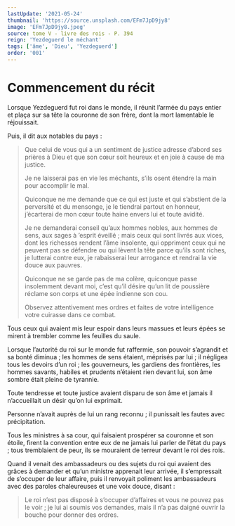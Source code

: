 ```yaml
---
lastUpdate: '2021-05-24'
thumbnail: 'https://source.unsplash.com/EFm7JpD9jy8'
image: 'EFm7JpD9jy8.jpeg'
source: tome V - livre des rois - P. 394
reign: 'Yezdeguerd le méchant'
tags: ['âme', 'Dieu', 'Yezdeguerd']
order: '001'
---
```


# Commencement du récit

Lorsque Yezdeguerd fut roi dans le monde, il réunit l’armée du pays entier et plaça sur sa tête la couronne de son frère, dont la mort lamentable le réjouissait.

Puis, il dit aux notables du pays :

> Que celui de vous qui a un sentiment de justice adresse d’abord ses prières à Dieu et que son cœur soit heureux et en joie à cause de ma justice.
>
> Je ne laisserai pas en vie les méchants, s’ils osent étendre la main pour accomplir le mal.
>
> Quiconque ne me demande que ce qui est juste et qui s’abstient de la perversité et du mensonge, je le tiendrai partout en honneur, j’écarterai de mon cœur toute haine envers lui et toute avidité.
>
> Je ne demanderai conseil qu’aux hommes nobles, aux hommes de sens, aux sages à ’esprit éveillé ; mais ceux qui sont livrés aux vices, dont les richesses rendent l’âme insolente, qui oppriment ceux qui ne peuvent pas se défendre ou qui lèvent la tête parce qu’ils sont riches, je lutterai contre eux, je rabaisserai leur arrogance et rendrai la vie douce aux pauvres.
>
> Quiconque ne se garde pas de ma colère, quiconque passe insolemment devant moi, c’est qu’il désire qu’un lit de poussière réclame son corps et une épée indienne son cou.
>
> Observez attentivement mes ordres et faites de votre intelligence votre cuirasse dans ce combat.

Tous ceux qui avaient mis leur espoir dans leurs massues et leurs épées se mirent à trembler comme les feuilles du saule.

Lorsque l’autorité du roi sur le monde fut raffermie, son pouvoir s’agrandit et sa bonté diminua ; les hommes de sens étaient, méprisés par lui ; il négligea tous les devoirs d’un roi ; les gouverneurs, les gardiens des frontières, les hommes savants, habiles et prudents n’étaient rien devant lui, son âme sombre était pleine de tyrannie.

Toute tendresse et toute justice avaient disparu de son âme et jamais il n’accueillait un désir qu’on lui exprimait.

Personne n’avait auprès de lui un rang reconnu ; il punissait les fautes avec précipitation.

Tous les ministres à sa cour, qui faisaient prospérer sa couronne et son étoile, firent la convention entre eux de ne jamais lui parler de l’état du pays ; tous tremblaient de peur, ils se mouraient de terreur devant le roi des rois.

Quand il venait des ambassadeurs ou des sujets du roi qui avaient des grâces à demander et qu’un ministre apprenait leur arrivée, il s’empressait de s’occuper de leur affaire, puis il renvoyait poliment les ambassadeurs avec des paroles chaleureuses et une voix douce, disant :

> Le roi n’est pas disposé à s’occuper d’affaires et vous ne pouvez pas le voir ; je lui ai soumis vos demandes, mais il n’a pas daigné ouvrir la bouche pour donner des ordres.
